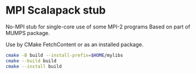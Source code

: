 # MPI Scalapack stub

No-MPI stub for single-core use of some MPI-2 programs
Based on part of MUMPS package.

Use by CMake FetchContent or as an installed package.

```sh
cmake -B build --install-prefix=$HOME/mylibs
cmake --build build
cmake --install build
```
